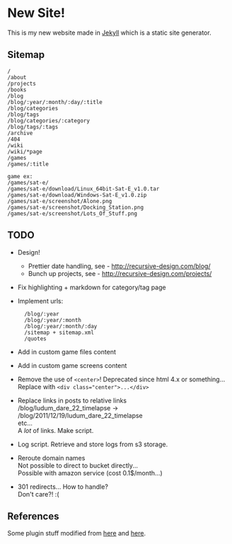 
New Site!
=========

This is my new website made in [Jekyll][] which is a static site generator.

[Jekyll]: http://jekyllrb.com/

Sitemap
-------

    /
    /about
    /projects
    /books
    /blog
    /blog/:year/:month/:day/:title
    /blog/categories
    /blog/tags
    /blog/categories/:category
    /blog/tags/:tags
    /archive
    /404
    /wiki
    /wiki/*page
    /games
    /games/:title

    game ex:
    /games/sat-e/
    /games/sat-e/download/Linux_64bit-Sat-E_v1.0.tar
    /games/sat-e/download/Windows-Sat-E_v1.0.zip
    /games/sat-e/screenshot/Alone.png
    /games/sat-e/screenshot/Docking_Station.png
    /games/sat-e/screenshot/Lots_Of_Stuff.png


TODO
----

* Design!
    * Prettier date handling, see - http://recursive-design.com/blog/
    * Bunch up projects, see - http://recursive-design.com/projects/

* Fix highlighting + markdown for category/tag page

* Implement urls:

        /blog/:year
        /blog/:year/:month
        /blog/:year/:month/:day
        /sitemap + sitemap.xml
        /quotes

* Add in custom game files content
* Add in custom game screens content

* Remove the use of `<center>`! Deprecated since html 4.x or something...  
    Replace with `<div class="center">...</div>`

* Replace links in posts to relative links  
    /blog/ludum_dare_22_timelapse -> /blog/2011/12/19/ludum_dare_22_timelapse  
    etc...  
    A *lot* of links. Make script.

* Log script. Retrieve and store logs from s3 storage.

* Reroute domain names  
    Not possible to direct to bucket directly...  
    Possible with amazon service (cost 0.1$/month...)

* 301 redirects... How to handle?  
    Don't care?! :(


References
----------

Some plugin stuff modified from [here][black] and [here][jp].

[black]: http://github.com/BlackBulletIV/blackbulletiv.github.com
[jp]: http://recursive-design.com/projects/jekyll-plugins/

